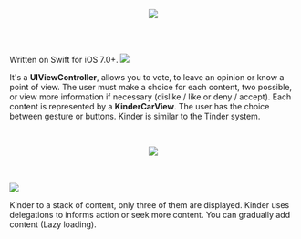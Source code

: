<p align="center">
  <img src ="https://raw.githubusercontent.com/remirobert/Kinder/master/tindView/kinderBanner.png"/>
</p>
</br>
<br>


Written on Swift for iOS 7.0+.
<img src ="https://raw.githubusercontent.com/remirobert/Kinder/master/tindView/what.png"/>

It's a **UIViewController**, allows you to vote, to leave an opinion or know a point of view. The user must make a choice for each content, two possible, or view more information if necessary (dislike / like or deny / accept). Each content is represented by a **KinderCarView**.
The user has the choice between gesture or buttons.
Kinder is similar to the Tinder system. 

<br>
<p align="center">
  <img src ="https://raw.githubusercontent.com/remirobert/Kinder/master/tindView/animKinder.gif"/>
</p>
<br>
<br>

<img src ="https://raw.githubusercontent.com/remirobert/Kinder/master/tindView/how.png"/>

Kinder to a stack of content, only three of them are displayed.
Kinder uses delegations to informs action or seek more content.
You can gradually add content (Lazy loading).

